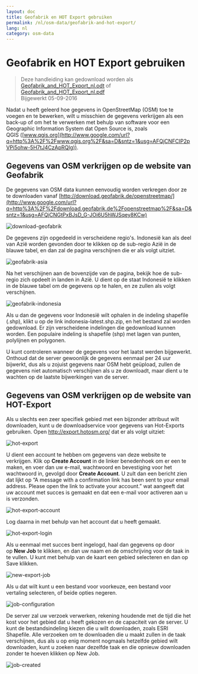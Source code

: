 ```yaml
---
layout: doc
title: Geofabrik en HOT Export gebruiken
permalink: /nl/osm-data/geofabrik-and-hot-export/
lang: nl
category: osm-data
---
```


Geofabrik en HOT Export gebruiken
================

> Deze handleiding kan gedownload worden als  [Geofabrik_and_HOT_Export_nl.odt](/files/Geofabrik_and_HOT_Export_nl.odt) of [Geofabrik_and_HOT_Export_nl.pdf](/files/Geofabrik_and_HOT_Export_nl.pdf)  
> Bijgewerkt 05-09-2016  

Nadat u heeft geleerd hoe gegevens in OpenStreetMap (OSM) toe te voegen en te bewerken, wilt u misschien de gegevens verkrijgen als een back-up of om het te verwerken met behulp van software voor een Geographic Information System dat Open Source is, zoals QGIS ([www.qgis.org](http://www.google.com/url?q=http%3A%2F%2Fwww.qgis.org%2F&sa=D&sntz=1&usg=AFQjCNFCIP2pVPi5ohw-5H7tJ4CzApRQlg)).  

Gegevens van OSM verkrijgen op de website van Geofabrik
-------------------------------------

De gegevens van OSM data kunnen eenvoudig worden verkregen door ze te downloaden vanaf [http://download.geofabrik.de/openstreetmap/](http://www.google.com/url?q=http%3A%2F%2Fdownload.geofabrik.de%2Fopenstreetmap%2F&sa=D&sntz=1&usg=AFQjCNGtPxBJsD_G-JOi6U5hWJSqey8KCw)

![download-geofabrik][]

De gegevens zijn opgedeeld in verscheidene regio's. Indonesië kan als deel van Azië worden gevonden door te klikken op de sub-regio Azië in de blauwe tabel, en dan zal de pagina verschijnen die er als volgt uitziet.  

![geofabrik-asia][]

Na het verschijnen aan de bovenzijde van de pagina, bekijk hoe de sub-regio zich opdeelt in landen in Azië. U dient op de staat Indonesië te klikken in de blauwe tabel om de gegevens op te halen, en ze zullen als volgt verschijnen.  

![geofabrik-indonesia][]

Als u dan de gegevens voor Indonesië wilt ophalen in de indeling shapefile (.shp), klikt u op de link indonesia-latest.shp.zip, en het bestand zal worden gedownload. Er zijn verscheidene indelingen die gedownload kunnen worden. Een populaire indeling is shapefile (shp) met lagen van punten, polylijnen en polygonen.  

U kunt controleren wanneer de gegevens voor het laatst werden bijgewerkt. Onthoud dat de server gewoonlijk de gegevens eenmaal per 24 uur bijwerkt, dus als u zojuist gegevens naar OSM hebt geüpload, zullen de gegevens niet automatisch verschijnen als u ze downloadt, maar dient u te wachten op de laatste bijwerkingen van de server.  

Gegevens van OSM verkrijgen op de website van HOT-Export
--------------------------------------

Als u slechts een zeer specifiek gebied met een bijzonder attribuut wilt downloaden, kunt u de downloadservice voor gegevens van Hot-Exports gebruiken. Open <http://export.hotosm.org/> dat er als volgt uitziet:  

![hot-export][]

U dient een account te hebben om gegevens van deze website te verkrijgen. Klik op **Create Account** in de linker benedenhoek om er een te maken, en voer dan uw e-mail, wachtwoord en bevestiging voor het wachtwoord in, gevolgd door **Create Account**. U zult dan een bericht zien dat lijkt op “A message with a confirmation link has been sent to your email address. Please open the link to activate your account.” wat aangeeft dat uw account met succes is gemaakt en dat een e-mail voor activeren aan u is verzonden.  

![hot-export-account][]

Log daarna in met behulp van het account dat u heeft gemaakt.  

![hot-export-login][]

Als u eenmaal met succes bent ingelogd, haal dan gegevens op door op **New Job** te klikken, en dan uw naam en de omschrijving voor de taak in te vullen. U kunt met behulp van de kaart een gebied selecteren en dan op Save klikken.  

![new-export-job][]

Als u dat wilt kunt u een bestand voor voorkeuze, een bestand voor vertaling selecteren, of beide opties negeren.  

![job-configuration][]

De server zal uw verzoek verwerken, rekening houdende met de tijd die het kost voor het gebied dat u heeft gekozen en de capaciteit van de server. U kunt de bestandsindeling kiezen die u wilt downloaden, zoals ESRI Shapefile. Alle verzoeken om te downloaden die u maakt zullen in de taak verschijnen, dus als u op enig moment nogmaals hetzelfde gebied wilt downloaden, kunt u zoeken naar dezelfde taak en die opnieuw downloaden zonder te hoeven klikken op New Job.  

![job-created][]

[download-geofabrik]: /images/osm-data/download-geofabrik.png
[geofabrik-asia]: /images/osm-data/geofabrik-asia.png
[geofabrik-indonesia]: /images/osm-data/geofabrik-indonesia.png
[hot-export]: /images/osm-data/hot-export.png
[hot-export-account]: /images/osm-data/hot-export-account.png
[hot-export-login]: /images/osm-data/hot-export-login.png
[new-export-job]: /images/osm-data/new-export-job.png
[job-configuration]: /images/osm-data/job-configuration.png
[job-created]: /images/osm-data/job-created.png

